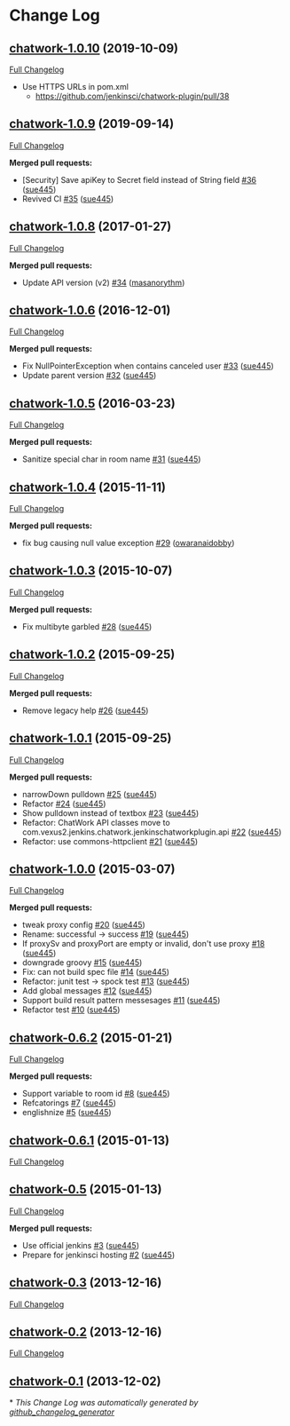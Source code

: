 # Change Log

## [chatwork-1.0.10](https://github.com/jenkinsci/chatwork-plugin/tree/chatwork-1.0.10) (2019-10-09)
[Full Changelog](https://github.com/jenkinsci/chatwork-plugin/compare/chatwork-1.0.9...chatwork-1.0.10)

- Use HTTPS URLs in pom.xml
  - https://github.com/jenkinsci/chatwork-plugin/pull/38

## [chatwork-1.0.9](https://github.com/jenkinsci/chatwork-plugin/tree/chatwork-1.0.9) (2019-09-14)
[Full Changelog](https://github.com/jenkinsci/chatwork-plugin/compare/chatwork-1.0.8...chatwork-1.0.9)

**Merged pull requests:**

- \[Security\] Save apiKey to Secret field instead of String field [\#36](https://github.com/jenkinsci/chatwork-plugin/pull/36) ([sue445](https://github.com/sue445))
- Revived CI [\#35](https://github.com/jenkinsci/chatwork-plugin/pull/35) ([sue445](https://github.com/sue445))

## [chatwork-1.0.8](https://github.com/jenkinsci/chatwork-plugin/tree/chatwork-1.0.8) (2017-01-27)
[Full Changelog](https://github.com/jenkinsci/chatwork-plugin/compare/chatwork-1.0.6...chatwork-1.0.8)

**Merged pull requests:**

- Update API version \(v2\) [\#34](https://github.com/jenkinsci/chatwork-plugin/pull/34) ([masanorythm](https://github.com/masanorythm))

## [chatwork-1.0.6](https://github.com/jenkinsci/chatwork-plugin/tree/chatwork-1.0.6) (2016-12-01)
[Full Changelog](https://github.com/jenkinsci/chatwork-plugin/compare/chatwork-1.0.5...chatwork-1.0.6)

**Merged pull requests:**

- Fix NullPointerException when contains canceled user [\#33](https://github.com/jenkinsci/chatwork-plugin/pull/33) ([sue445](https://github.com/sue445))
- Update parent version [\#32](https://github.com/jenkinsci/chatwork-plugin/pull/32) ([sue445](https://github.com/sue445))

## [chatwork-1.0.5](https://github.com/jenkinsci/chatwork-plugin/tree/chatwork-1.0.5) (2016-03-23)
[Full Changelog](https://github.com/jenkinsci/chatwork-plugin/compare/chatwork-1.0.4...chatwork-1.0.5)

**Merged pull requests:**

- Sanitize special char in room name [\#31](https://github.com/jenkinsci/chatwork-plugin/pull/31) ([sue445](https://github.com/sue445))

## [chatwork-1.0.4](https://github.com/jenkinsci/chatwork-plugin/tree/chatwork-1.0.4) (2015-11-11)
[Full Changelog](https://github.com/jenkinsci/chatwork-plugin/compare/chatwork-1.0.3...chatwork-1.0.4)

**Merged pull requests:**

- fix bug causing null value exception [\#29](https://github.com/jenkinsci/chatwork-plugin/pull/29) ([owaranaidobby](https://github.com/owaranaidobby))

## [chatwork-1.0.3](https://github.com/jenkinsci/chatwork-plugin/tree/chatwork-1.0.3) (2015-10-07)
[Full Changelog](https://github.com/jenkinsci/chatwork-plugin/compare/chatwork-1.0.2...chatwork-1.0.3)

**Merged pull requests:**

- Fix multibyte garbled [\#28](https://github.com/jenkinsci/chatwork-plugin/pull/28) ([sue445](https://github.com/sue445))

## [chatwork-1.0.2](https://github.com/jenkinsci/chatwork-plugin/tree/chatwork-1.0.2) (2015-09-25)
[Full Changelog](https://github.com/jenkinsci/chatwork-plugin/compare/chatwork-1.0.1...chatwork-1.0.2)

**Merged pull requests:**

- Remove legacy help [\#26](https://github.com/jenkinsci/chatwork-plugin/pull/26) ([sue445](https://github.com/sue445))

## [chatwork-1.0.1](https://github.com/jenkinsci/chatwork-plugin/tree/chatwork-1.0.1) (2015-09-25)
[Full Changelog](https://github.com/jenkinsci/chatwork-plugin/compare/chatwork-1.0.0...chatwork-1.0.1)

**Merged pull requests:**

- narrowDown pulldown [\#25](https://github.com/jenkinsci/chatwork-plugin/pull/25) ([sue445](https://github.com/sue445))
- Refactor [\#24](https://github.com/jenkinsci/chatwork-plugin/pull/24) ([sue445](https://github.com/sue445))
- Show pulldown instead of textbox [\#23](https://github.com/jenkinsci/chatwork-plugin/pull/23) ([sue445](https://github.com/sue445))
- Refactor: ChatWork API classes move to com.vexus2.jenkins.chatwork.jenkinschatworkplugin.api [\#22](https://github.com/jenkinsci/chatwork-plugin/pull/22) ([sue445](https://github.com/sue445))
- Refactor: use commons-httpclient [\#21](https://github.com/jenkinsci/chatwork-plugin/pull/21) ([sue445](https://github.com/sue445))

## [chatwork-1.0.0](https://github.com/jenkinsci/chatwork-plugin/tree/chatwork-1.0.0) (2015-03-07)
[Full Changelog](https://github.com/jenkinsci/chatwork-plugin/compare/chatwork-0.6.2...chatwork-1.0.0)

**Merged pull requests:**

- tweak proxy config [\#20](https://github.com/jenkinsci/chatwork-plugin/pull/20) ([sue445](https://github.com/sue445))
- Rename: successful -\> success [\#19](https://github.com/jenkinsci/chatwork-plugin/pull/19) ([sue445](https://github.com/sue445))
- If proxySv and proxyPort are empty or invalid, don't use proxy [\#18](https://github.com/jenkinsci/chatwork-plugin/pull/18) ([sue445](https://github.com/sue445))
- downgrade groovy [\#15](https://github.com/jenkinsci/chatwork-plugin/pull/15) ([sue445](https://github.com/sue445))
- Fix: can not build spec file [\#14](https://github.com/jenkinsci/chatwork-plugin/pull/14) ([sue445](https://github.com/sue445))
- Refactor: junit test -\> spock test [\#13](https://github.com/jenkinsci/chatwork-plugin/pull/13) ([sue445](https://github.com/sue445))
- Add global messages [\#12](https://github.com/jenkinsci/chatwork-plugin/pull/12) ([sue445](https://github.com/sue445))
-  Support build result pattern messesages [\#11](https://github.com/jenkinsci/chatwork-plugin/pull/11) ([sue445](https://github.com/sue445))
- Refactor test [\#10](https://github.com/jenkinsci/chatwork-plugin/pull/10) ([sue445](https://github.com/sue445))

## [chatwork-0.6.2](https://github.com/jenkinsci/chatwork-plugin/tree/chatwork-0.6.2) (2015-01-21)
[Full Changelog](https://github.com/jenkinsci/chatwork-plugin/compare/chatwork-0.6.1...chatwork-0.6.2)

**Merged pull requests:**

- Support variable to room id  [\#8](https://github.com/jenkinsci/chatwork-plugin/pull/8) ([sue445](https://github.com/sue445))
- Refcatorings [\#7](https://github.com/jenkinsci/chatwork-plugin/pull/7) ([sue445](https://github.com/sue445))
- englishnize [\#5](https://github.com/jenkinsci/chatwork-plugin/pull/5) ([sue445](https://github.com/sue445))

## [chatwork-0.6.1](https://github.com/jenkinsci/chatwork-plugin/tree/chatwork-0.6.1) (2015-01-13)
[Full Changelog](https://github.com/jenkinsci/chatwork-plugin/compare/chatwork-0.5...chatwork-0.6.1)

## [chatwork-0.5](https://github.com/jenkinsci/chatwork-plugin/tree/chatwork-0.5) (2015-01-13)
[Full Changelog](https://github.com/jenkinsci/chatwork-plugin/compare/chatwork-0.3...chatwork-0.5)

**Merged pull requests:**

- Use official jenkins [\#3](https://github.com/jenkinsci/chatwork-plugin/pull/3) ([sue445](https://github.com/sue445))
- Prepare for jenkinsci hosting [\#2](https://github.com/jenkinsci/chatwork-plugin/pull/2) ([sue445](https://github.com/sue445))

## [chatwork-0.3](https://github.com/jenkinsci/chatwork-plugin/tree/chatwork-0.3) (2013-12-16)
[Full Changelog](https://github.com/jenkinsci/chatwork-plugin/compare/chatwork-0.2...chatwork-0.3)

## [chatwork-0.2](https://github.com/jenkinsci/chatwork-plugin/tree/chatwork-0.2) (2013-12-16)
[Full Changelog](https://github.com/jenkinsci/chatwork-plugin/compare/chatwork-0.1...chatwork-0.2)

## [chatwork-0.1](https://github.com/jenkinsci/chatwork-plugin/tree/chatwork-0.1) (2013-12-02)


\* *This Change Log was automatically generated by [github_changelog_generator](https://github.com/skywinder/Github-Changelog-Generator)*
